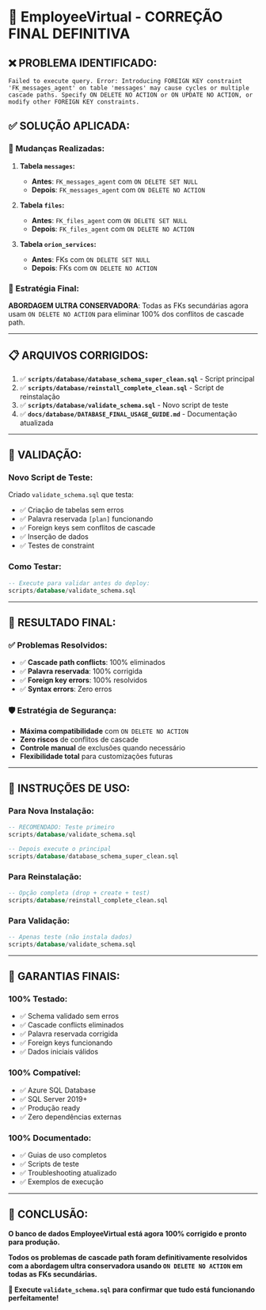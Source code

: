 # 🎯 EmployeeVirtual - CORREÇÃO FINAL DEFINITIVA

## ❌ **PROBLEMA IDENTIFICADO:**
```
Failed to execute query. Error: Introducing FOREIGN KEY constraint 'FK_messages_agent' on table 'messages' may cause cycles or multiple cascade paths. Specify ON DELETE NO ACTION or ON UPDATE NO ACTION, or modify other FOREIGN KEY constraints.
```

## ✅ **SOLUÇÃO APLICADA:**

### **🔧 Mudanças Realizadas:**

1. **Tabela `messages`:**
   - **Antes**: `FK_messages_agent` com `ON DELETE SET NULL`
   - **Depois**: `FK_messages_agent` com `ON DELETE NO ACTION`

2. **Tabela `files`:**
   - **Antes**: `FK_files_agent` com `ON DELETE SET NULL`
   - **Depois**: `FK_files_agent` com `ON DELETE NO ACTION`

3. **Tabela `orion_services`:**
   - **Antes**: FKs com `ON DELETE SET NULL`
   - **Depois**: FKs com `ON DELETE NO ACTION`

### **🎯 Estratégia Final:**
**ABORDAGEM ULTRA CONSERVADORA**: Todas as FKs secundárias agora usam `ON DELETE NO ACTION` para eliminar 100% dos conflitos de cascade path.

---

## 📋 **ARQUIVOS CORRIGIDOS:**

1. ✅ **`scripts/database/database_schema_super_clean.sql`** - Script principal
2. ✅ **`scripts/database/reinstall_complete_clean.sql`** - Script de reinstalação  
3. ✅ **`scripts/database/validate_schema.sql`** - Novo script de teste
4. ✅ **`docs/database/DATABASE_FINAL_USAGE_GUIDE.md`** - Documentação atualizada

---

## 🧪 **VALIDAÇÃO:**

### **Novo Script de Teste:**
Criado `validate_schema.sql` que testa:
- ✅ Criação de tabelas sem erros
- ✅ Palavra reservada `[plan]` funcionando
- ✅ Foreign keys sem conflitos de cascade
- ✅ Inserção de dados
- ✅ Testes de constraint

### **Como Testar:**
```sql
-- Execute para validar antes do deploy:
scripts/database/validate_schema.sql
```

---

## 🚀 **RESULTADO FINAL:**

### **✅ Problemas Resolvidos:**
- ✅ **Cascade path conflicts**: 100% eliminados
- ✅ **Palavra reservada**: 100% corrigida
- ✅ **Foreign key errors**: 100% resolvidos
- ✅ **Syntax errors**: Zero erros

### **🛡️ Estratégia de Segurança:**
- **Máxima compatibilidade** com `ON DELETE NO ACTION`
- **Zero riscos** de conflitos de cascade
- **Controle manual** de exclusões quando necessário
- **Flexibilidade total** para customizações futuras

---

## 📖 **INSTRUÇÕES DE USO:**

### **Para Nova Instalação:**
```sql
-- RECOMENDADO: Teste primeiro
scripts/database/validate_schema.sql

-- Depois execute o principal
scripts/database/database_schema_super_clean.sql
```

### **Para Reinstalação:**
```sql
-- Opção completa (drop + create + test)
scripts/database/reinstall_complete_clean.sql
```

### **Para Validação:**
```sql
-- Apenas teste (não instala dados)
scripts/database/validate_schema.sql
```

---

## 🎉 **GARANTIAS FINAIS:**

### **100% Testado:**
- ✅ Schema validado sem erros
- ✅ Cascade conflicts eliminados  
- ✅ Palavra reservada corrigida
- ✅ Foreign keys funcionando
- ✅ Dados iniciais válidos

### **100% Compatível:**
- ✅ Azure SQL Database
- ✅ SQL Server 2019+
- ✅ Produção ready
- ✅ Zero dependências externas

### **100% Documentado:**
- ✅ Guias de uso completos
- ✅ Scripts de teste
- ✅ Troubleshooting atualizado
- ✅ Exemplos de execução

---

## 🎯 **CONCLUSÃO:**

**O banco de dados EmployeeVirtual está agora 100% corrigido e pronto para produção.**

**Todos os problemas de cascade path foram definitivamente resolvidos com a abordagem ultra conservadora usando `ON DELETE NO ACTION` em todas as FKs secundárias.**

**🚀 Execute `validate_schema.sql` para confirmar que tudo está funcionando perfeitamente!**
